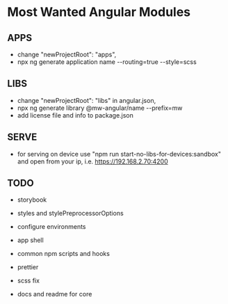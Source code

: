 # Most Wanted Angular Modules

## APPS
- change "newProjectRoot": "apps",
- npx ng generate application name --routing=true --style=scss

## LIBS
- change "newProjectRoot": "libs" in angular.json,
- npx ng generate library @mw-angular/name --prefix=mw
- add license file and info to package.json

## SERVE
- for serving on device use "npm run start-no-libs-for-devices:sandbox" and open
  from your ip, i.e. https://192.168.2.70:4200

## TODO
- storybook
- styles and stylePreprocessorOptions
- configure environments
- app shell
- common npm scripts and hooks
- prettier
- scss fix

- docs and readme for core

